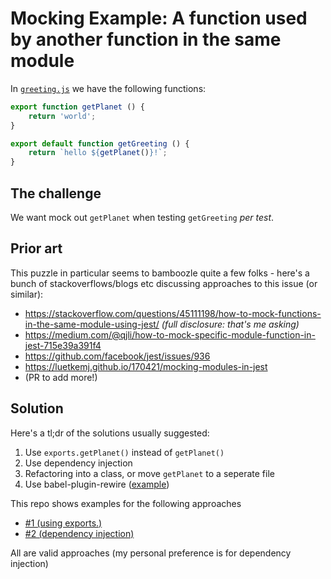 # Mocking Example: A function used by another function in the same module

In [`greeting.js`](./greeting.js) we have the following functions:

```js
export function getPlanet () {
    return 'world';
}

export default function getGreeting () {
    return `hello ${getPlanet()}!`;
}
```

## The challenge

We want mock out `getPlanet` when testing `getGreeting` _per test_.

## Prior art

This puzzle in particular seems to bamboozle quite a few folks - here's a bunch
of stackoverflows/blogs etc discussing approaches to this issue (or similar):

- https://stackoverflow.com/questions/45111198/how-to-mock-functions-in-the-same-module-using-jest/ _(full disclosure: that's me asking)_
- https://medium.com/@qjli/how-to-mock-specific-module-function-in-jest-715e39a391f4
- https://github.com/facebook/jest/issues/936
- https://luetkemj.github.io/170421/mocking-modules-in-jest
- (PR to add more!)

## Solution

Here's a tl;dr of the solutions usually suggested:

1) Use `exports.getPlanet()` instead of `getPlanet()`
2) Use dependency injection
3) Refactoring into a class, or move `getPlanet` to a seperate file
4) Use babel-plugin-rewire ([example](https://stackoverflow.com/a/52725067/4396258))

This repo shows examples for the following approaches

- [#1 (using exports.)](./__tests__/greeting.exports.test.js)
- [#2 (dependency injection)](./__tests__/greeting.dependency-injection.test.js)

All are valid approaches (my personal preference is for dependency injection)